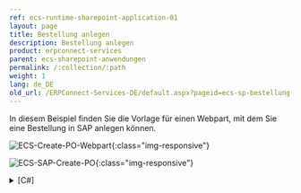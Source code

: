 ```yaml
---
ref: ecs-runtime-sharepoint-application-01
layout: page
title: Bestellung anlegen
description: Bestellung anlegen
product: erpconnect-services
parent: ecs-sharepoint-anwendungen
permalink: /:collection/:path
weight: 1
lang: de_DE
old_url: /ERPConnect-Services-DE/default.aspx?pageid=ecs-sp-bestellung-anlegen
---
```


In diesem Beispiel finden Sie die Vorlage für einen Webpart, mit dem Sie eine Bestellung in SAP anlegen können.

![ECS-Create-PO-Webpart](/img/content/ECS-Create-PO-Webpart.png){:class="img-responsive"}

![ECS-SAP-Create-PO](/img/content/ECS-SAP-Create-PO.png){:class="img-responsive"}

<details>
<summary>[C#]</summary>
{% highlight csharp %}
using (ERPConnectServiceClient client = new ERPConnectServiceClient())
{
    // Create a RFC-Function object
    ERPFunction func = client.CreateFunction("BAPI_PO_CREATE");

    // Fill header structure
    ERPStructure Header = func.Exports["PO_HEADER"].ToStructure();
    Header["DOC_TYPE"] = "NB";
    Header["PURCH_ORG"] = "1000";
    Header["PUR_GROUP"] = "010";
    // check for date & time format strings  http://msdn.microsoft.com/en-us/library/8kb3ddd4.aspx
    Header["DOC_DATE"] = DateTime.Now.ToString("yyyyMMdd");
    Header["VENDOR"] = tb_Vendor.Text;

    // Create an Item
    ERPTable items = func.Tables["PO_ITEMS"];
    ERPStructure item = items.AddRow();
    item["PO_ITEM"] = "1";
    item["PUR_MAT"] = tb_Material.Text;
    item["PLANT"] = tb_Plant.Text;

    // Create and fill shedules
    ERPTable shedules = func.Tables["PO_ITEM_SCHEDULES"];
    ERPStructure shedule = shedules.AddRow();
    shedule["PO_ITEM"] = "1";
    shedule["DELIV_DATE"] = DateTime.Now.ToString("yyyyMMdd");
    shedule["QUANTITY"] = Convert.ToDecimal(tb_Quantity.Text);

    // Exceute Bapi and process return messages
    func.Execute();
    lbl_Message.Text = "";
    lbl_Message.Text += func.Tables["RETURN"].Rows[0, "MESSAGE"] + "\r\n";
}
{% endhighlight %}
</details>

